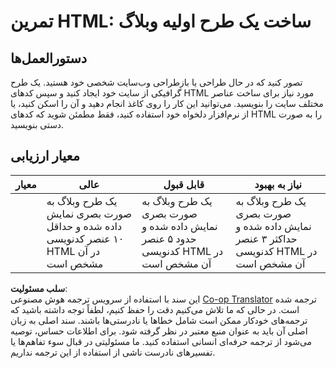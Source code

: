 <!--
CO_OP_TRANSLATOR_METADATA:
{
  "original_hash": "970776c81401c9aacb34f365edac6b53",
  "translation_date": "2025-08-24T12:02:43+00:00",
  "source_file": "3-terrarium/1-intro-to-html/assignment.md",
  "language_code": "fa"
}
-->
# تمرین HTML: ساخت یک طرح اولیه وبلاگ

## دستورالعمل‌ها

تصور کنید که در حال طراحی یا بازطراحی وب‌سایت شخصی خود هستید. یک طرح گرافیکی از سایت خود ایجاد کنید و سپس کدهای HTML مورد نیاز برای ساخت عناصر مختلف سایت را بنویسید. می‌توانید این کار را روی کاغذ انجام دهید و آن را اسکن کنید، یا از نرم‌افزار دلخواه خود استفاده کنید، فقط مطمئن شوید که کدهای HTML را به صورت دستی بنویسید.

## معیار ارزیابی

| معیار       | عالی                                                                                     | قابل قبول                                                                      | نیاز به بهبود                                                                    |
| ----------- | ----------------------------------------------------------------------------------------- | ------------------------------------------------------------------------------ | -------------------------------------------------------------------------------- |
|             | یک طرح وبلاگ به صورت بصری نمایش داده شده و حداقل ۱۰ عنصر کدنویسی HTML در آن مشخص است       | یک طرح وبلاگ به صورت بصری نمایش داده شده و حدود ۵ عنصر کدنویسی HTML در آن مشخص است | یک طرح وبلاگ به صورت بصری نمایش داده شده و حداکثر ۳ عنصر کدنویسی HTML در آن مشخص است |

**سلب مسئولیت**:  
این سند با استفاده از سرویس ترجمه هوش مصنوعی [Co-op Translator](https://github.com/Azure/co-op-translator) ترجمه شده است. در حالی که ما تلاش می‌کنیم دقت را حفظ کنیم، لطفاً توجه داشته باشید که ترجمه‌های خودکار ممکن است شامل خطاها یا نادرستی‌ها باشند. سند اصلی به زبان اصلی آن باید به عنوان منبع معتبر در نظر گرفته شود. برای اطلاعات حساس، توصیه می‌شود از ترجمه حرفه‌ای انسانی استفاده کنید. ما مسئولیتی در قبال سوء تفاهم‌ها یا تفسیرهای نادرست ناشی از استفاده از این ترجمه نداریم.
